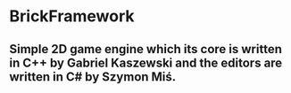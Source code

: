 # BrickFramework
## Simple 2D game engine which its core is written in C++ by Gabriel Kaszewski and the editors are written in C# by Szymon Miś.

